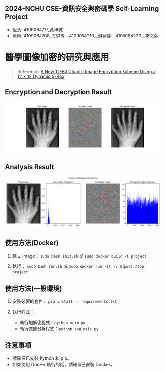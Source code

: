 ## 2024-NCHU CSE-資訊安全與密碼學 Self-Learning Project
* 組長: 4109064217_黃梓誠
* 組員: 4109064208_方崇瑋、4109064210__游宸睿、4109064233__李文弘


# 醫學圖像加密的研究與應用
> Reference:  [A New 12-Bit Chaotic Image Encryption Scheme Using a 12 × 12 Dynamic S-Box](https://ieeexplore.ieee.org/document/10460526)

## Encryption and Decryption Result
![image](./result/result.png)

## Analysis Result
![image](./result/analysis.png)

## 使用方法(Docker)
1. 建立 image：
    `sudo bash init.sh` 或 `sudo docker build -t project .`

2. 執行：
    `sudo bash run.sh` 或 `sudo docker run -it -v $(pwd):/app project`

## 使用方法(一般環境)
1. 安裝必要的套件：
    `pip install -r requirements.txt`

2. 執行程式：
    * 執行加解密程式：`python main.py`
    * 執行效能分析程式：`python analysis.py`

## 注意事項
- 請確保已安裝 Python 和 pip。
- 如果使用 Docker 執行的話，請確保已安裝 Docker。
